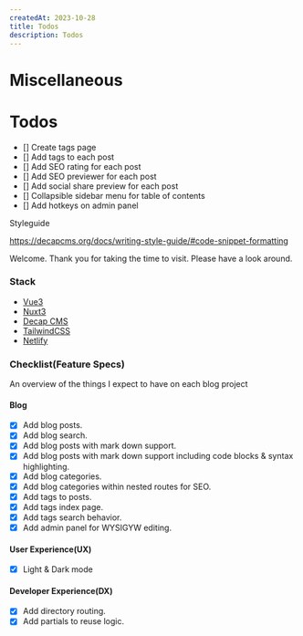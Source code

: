 ```yaml
---
createdAt: 2023-10-28
title: Todos
description: Todos
---
```


# Miscellaneous

# Todos

- [] Create tags page
- [] Add tags to each post
- [] Add SEO rating for each post
- [] Add SEO previewer for each post
- [] Add social share preview for each post
- [] Collapsible sidebar menu for table of contents
- [] Add hotkeys on admin panel
  
Styleguide

https://decapcms.org/docs/writing-style-guide/#code-snippet-formatting



Welcome. Thank you for taking the time to visit. Please have a look around.

### Stack

- [Vue3](https://vuejs.org/)
- [Nuxt3](https://nuxt.com)
- [Decap CMS](https://decapcms.org)
- [TailwindCSS](https://tailwindui.com)
- [Netlify](https://netlify.com)

### Checklist(Feature Specs)

An overview of the things I expect to have on each blog project

#### Blog

- [x] Add blog posts.
- [x] Add blog search.
- [x] Add blog posts with mark down support.
- [x] Add blog posts with mark down support including code blocks & syntax highlighting.
- [x] Add blog categories.
- [x] Add blog categories within nested routes for SEO.
- [x] Add tags to posts.
- [x] Add tags index page.
- [x] Add tags search behavior.
- [x] Add admin panel for WYSIGYW editing.

#### User Experience(UX)

- [x] Light & Dark mode

#### Developer Experience(DX)

- [x] Add directory routing.
- [x] Add partials to reuse logic.